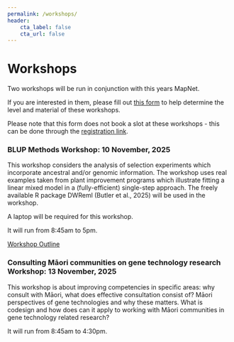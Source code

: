 ```yaml
---
permalink: /workshops/
header:
    cta_label: false
    cta_url: false
---
```




# Workshops

Two workshops will be run in conjunction with this years MapNet.

If you are interested in them, please fill out [this form](https://docs.google.com/forms/d/e/1FAIpQLSceL5QUFiVxnpROrhDmBiXXW-57mx7_RpNCkrrXiR7bYsiu8w/viewform?usp=header) to help determine the level and material of these workshops.

Please note that this form does not book a slot at these workshops - this can be done through the [registration link](https://events.humanitix.com/mapnet2025).

### BLUP Methods Workshop: 10 November, 2025

<!-- This workshop will introduce and go through the statistical methodology of Best Linear Unbiased Prediction, widely used to evaluate genetic merit. The methods pedigree BLUP (pBLUP), genomic BLUP (GBLUP) and single-step genomic BLUP (ssGBLUP) will be covered together with coding examples. DWReml software may also be included, an upcoming free-to-use version of ASReml presented as an R package. -->

This workshop considers the analysis of selection experiments which incorporate ancestral and/or genomic information. The workshop uses real examples taken from plant improvement programs which illustrate fitting a linear mixed model in a (fully-efficient) single-step approach. The freely available R package DWReml (Butler et al., 2025) will be used in the workshop.

A laptop will be required for this workshop.

It will run from 8:45am to 5pm.

[Workshop Outline](../pdfs/BCoutline.pdf)

### Consulting Māori communities on gene technology research Workshop: 13 November, 2025

This workshop is about improving competencies in specific areas: why consult with Māori, what does effective consultation consist of? Māori perspectives of gene technologies and why these matters. What is codesign and how does can it apply to working with Māori communities in gene technology related research?

It will run from 8:45am to 4:30pm.

